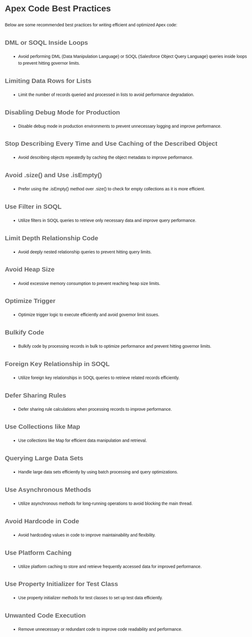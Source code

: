 <!DOCTYPE html>
<html lang="en">
<head>
    <meta charset="UTF-8">
    <meta name="viewport" content="width=device-width, initial-scale=1.0">
    <title>Apex Code Best Practices</title>
    <style>
        body {
            font-family: Arial, sans-serif;
            line-height: 1.6;
            margin: 0 auto;
            padding: 20px;
            max-width: 800px;
        }
        h1 {
            color: #333;
        }
        h2 {
            color: #666;
        }
        ul {
            list-style-type: square;
            margin-left: 20px;
        }
    </style>
</head>
<body>
    <h1>Apex Code Best Practices</h1>
    <p>Below are some recommended best practices for writing efficient and optimized Apex code:</p>
    <h2>DML or SOQL Inside Loops</h2>
    <ul>
        <li>Avoid performing DML (Data Manipulation Language) or SOQL (Salesforce Object Query Language) queries inside loops to prevent hitting governor limits.</li>
    </ul>
    <h2>Limiting Data Rows for Lists</h2>
    <ul>
        <li>Limit the number of records queried and processed in lists to avoid performance degradation.</li>
    </ul>
    <h2>Disabling Debug Mode for Production</h2>
    <ul>
        <li>Disable debug mode in production environments to prevent unnecessary logging and improve performance.</li>
    </ul>
    <h2>Stop Describing Every Time and Use Caching of the Described Object</h2>
    <ul>
        <li>Avoid describing objects repeatedly by caching the object metadata to improve performance.</li>
    </ul>
    <h2>Avoid .size() and Use .isEmpty()</h2>
    <ul>
        <li>Prefer using the .isEmpty() method over .size() to check for empty collections as it is more efficient.</li>
    </ul>
    <h2>Use Filter in SOQL</h2>
    <ul>
        <li>Utilize filters in SOQL queries to retrieve only necessary data and improve query performance.</li>
    </ul>
    <h2>Limit Depth Relationship Code</h2>
    <ul>
        <li>Avoid deeply nested relationship queries to prevent hitting query limits.</li>
    </ul>
    <h2>Avoid Heap Size</h2>
    <ul>
        <li>Avoid excessive memory consumption to prevent reaching heap size limits.</li>
    </ul>
    <h2>Optimize Trigger</h2>
    <ul>
        <li>Optimize trigger logic to execute efficiently and avoid governor limit issues.</li>
    </ul>
    <h2>Bulkify Code</h2>
    <ul>
        <li>Bulkify code by processing records in bulk to optimize performance and prevent hitting governor limits.</li>
    </ul>
    <h2>Foreign Key Relationship in SOQL</h2>
    <ul>
        <li>Utilize foreign key relationships in SOQL queries to retrieve related records efficiently.</li>
    </ul>
    <h2>Defer Sharing Rules</h2>
    <ul>
        <li>Defer sharing rule calculations when processing records to improve performance.</li>
    </ul>
    <h2>Use Collections like Map</h2>
    <ul>
        <li>Use collections like Map for efficient data manipulation and retrieval.</li>
    </ul>
    <h2>Querying Large Data Sets</h2>
    <ul>
        <li>Handle large data sets efficiently by using batch processing and query optimizations.</li>
    </ul>
    <h2>Use Asynchronous Methods</h2>
    <ul>
        <li>Utilize asynchronous methods for long-running operations to avoid blocking the main thread.</li>
    </ul>
    <h2>Avoid Hardcode in Code</h2>
    <ul>
        <li>Avoid hardcoding values in code to improve maintainability and flexibility.</li>
    </ul>
    <h2>Use Platform Caching</h2>
    <ul>
        <li>Utilize platform caching to store and retrieve frequently accessed data for improved performance.</li>
    </ul>
    <h2>Use Property Initializer for Test Class</h2>
    <ul>
        <li>Use property initializer methods for test classes to set up test data efficiently.</li>
    </ul>
    <h2>Unwanted Code Execution</h2>
    <ul>
        <li>Remove unnecessary or redundant code to improve code readability and performance.</li>
    </ul>
</body>
</html>
